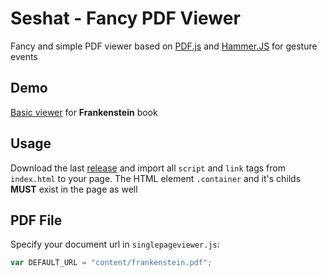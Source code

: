 # Seshat - Fancy PDF Viewer
Fancy and simple PDF viewer based on [PDF.js](https://github.com/mozilla/pdf.js#online-demo) and [Hammer.JS](https://hammerjs.github.io/) for gesture events

## Demo
[Basic viewer](https://valkyriatech.github.io/seshat/) for **Frankenstein** book

## Usage
Download the last [release](https://github.com/ValkyriaTech/seshat/releases) and import all <code>script</code> and <code>link</code> tags from <code>index.html</code> to your page. The HTML element <code>.container</code> and it's childs **MUST** exist in the page as well 

## PDF File
Specify your document url in <code>singlepageviewer.js</code>:
```javascript
var DEFAULT_URL = "content/frankenstein.pdf";
```
